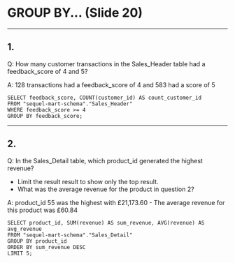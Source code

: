 # GROUP BY... (Slide 20)

---

## 1.
Q: How many customer transactions in the Sales_Header table had a feedback_score of 4 and 5?

A: 128 transactions had a feedback_score of 4 and 583 had a score of 5
```
SELECT feedback_score, COUNT(customer_id) AS count_customer_id
FROM "sequel-mart-schema"."Sales_Header"
WHERE feedback_score >= 4
GROUP BY feedback_score;
```
---

## 2.
Q: In the Sales_Detail table, which product_id generated the highest revenue?
- Limit the result result to show only the top result.
- What was the average revenue for the product in question 2?

A: product_id 55 was the highest with £21,173.60
    - The average revenue for this product was £60.84
```
SELECT product_id, SUM(revenue) AS sum_revenue, AVG(revenue) AS avg_revenue
FROM "sequel-mart-schema"."Sales_Detail"
GROUP BY product_id
ORDER BY sum_revenue DESC
LIMIT 5;
```